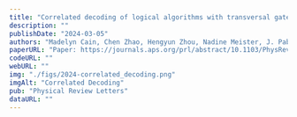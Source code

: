 ```yaml
---
title: "Correlated decoding of logical algorithms with transversal gates"
description: ""
publishDate: "2024-03-05"
authors: "Madelyn Cain, Chen Zhao, Hengyun Zhou, Nadine Meister, J. Pablo Bonilla Ataides, Arthur Jaffe, Dolev Bluvstein, Mikhail D. Lukin"
paperURL: "Paper: https://journals.aps.org/prl/abstract/10.1103/PhysRevLett.133.240602"
codeURL: ""
webURL: ""
img: "./figs/2024-correlated_decoding.png"
imgAlt: "Correlated Decoding"
pub: "Physical Review Letters"
dataURL: ""
---
```

